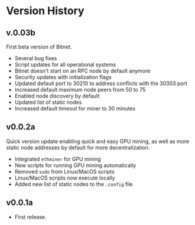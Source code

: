 # Version History

## v.0.03b
First beta version of Bitnet.
- Several bug fixes
- Script updates for all operational systems
- Bitnet doesn't start on an RPC node by default anymore
- Security updates with initialization flags
- Updated defauit port to 30210 to address conflicts with the 30303 port
- Increased default maximum node peers from 50 to 75
- Enabled node discovery by default
- Updated list of static nodes
- Increased default timeout for miner to 30 minutes

## v0.0.2a
Quick version update enabling quick and easy GPU mining, as well as more static node addresses by default for more decentralization.
- Integrated `ethminer` for GPU mining
- New scripts for running GPU mining automatically
- Removed `sudo` from Linux/MacOS scripts
- Linux/MacOS scripts now execute locally
- Added new list of static nodes to the `.config` file

## v0.0.1a
- First release.